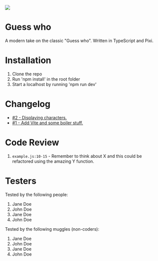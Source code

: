 <img src="https://media4.giphy.com/media/ArVhgElNEc42Q/giphy.gif?cid=ecf05e47n3mzafao2rtng7900jihcj6xoyndx1yj7if2vufh&rid=giphy.gif&ct=g" widt="100%">

# Guess who

A modern take on the classic "Guess who".
Written in TypeScript and Pixi.

# Installation

1. Clone the repo
2. Run 'npm install' in the root folder
3. Start a localhost by running 'npm run dev'

# Changelog

-   [#2 - Displaying characters.](https://github.com/chrs-m/guess-who/pull/1)
-   [#1 - Add Vite and some boiler stuff.](https://github.com/chrs-m/guess-who/pull/1)

# Code Review

1. `example.js:10-15` - Remember to think about X and this could be refactored using the amazing Y function.

# Testers

Tested by the following people:

1. Jane Doe
2. John Doe
3. Jane Doe
4. John Doe

Tested by the following muggles (non-coders):

1. Jane Doe
2. John Doe
3. Jane Doe
4. John Doe
